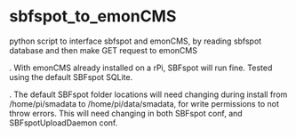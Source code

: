 # sbfspot_to_emonCMS
python script to interface sbfspot and emonCMS, by reading sbfspot database and then make GET request to emonCMS

. With emonCMS already installed on a rPi, SBFspot will run fine. Tested using the default SBFspot SQLite.

. The default SBFspot folder locations will need changing during install from /home/pi/smadata to /home/pi/data/smadata, for write permissions to not throw errors. This will need changing in both SBFspot conf, and SBFspotUploadDaemon conf.
